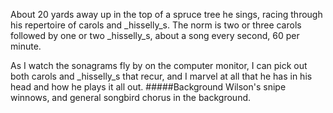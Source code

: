 About 20 yards away up in the top of a spruce tree he sings, racing through his repertoire of carols and _hisselly_s. The norm is two or three carols followed by one or two _hisselly_s, about a song every second, 60 per minute. 

As I watch the sonagrams fly by on the computer monitor, I can pick out both carols and _hisselly_s that recur, and I marvel at all that he has in his head and how he plays it all out.
#####Background
Wilson's snipe winnows, and general songbird chorus in the background.  
